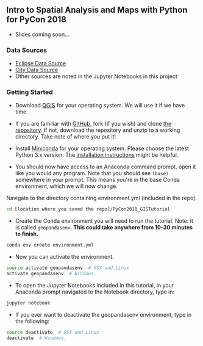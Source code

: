 ## **Intro to Spatial Analysis and Maps with Python** for PyCon 2018

* Slides coming soon...

### Data Sources

* [Eclipse Data Source](http://xjubier.free.fr/en/site_pages/SolarEclipsesGoogleEarth.html)
* [City Data Source](http://www.naturalearthdata.com/downloads/10m-cultural-vectors/10m-populated-places/)
* Other sources are noted in the Jupyter Notebooks in this project

### Getting Started

* Download [QGIS](https://qgis.org/en/site/) for your operating system. We will use it if we have time.

* If you are familiar with [GitHub](http://www.github.com), fork (if you wish) and clone [the repository](https://github.com/christyheaton/PyCon2018_GISTutorial). If not, download the repository and unzip to a working directory. Take note of where you put it!

* Install [Miniconda](https://conda.io/miniconda.html) for your operating system. Please choose the latest Python 3.x version. The [installation instructions](https://conda.io/docs/user-guide/install/index.html#regular-installation) might be helpful.

* You should now have access to an Anaconda command prompt, open it like you would any program. Note that you should see `(base)` somewhere in your prompt. This means you're in the base Conda environment, which we will now change. 

Navigate to the directory containing environment.yml (included in the repo).

```bash
cd [location where you saved the repo]/PyCon2018_GISTutorial
```

* Create the Conda environment you will need to run the tutorial. Note: it is called `geopandasenv`. **This could take anywhere from 10-30 minutes to finish.**

```bash
conda env create environment.yml
```

* Now you can activate the environment.

```bash
source activate geopandasenv  # OSX and Linux
activate geopandasenv  # Windows.
```

* To open the Jupyter Notebooks included in this tutorial, in your Anaconda prompt navigated to the Notebook directory, type in:

```bash
jupyter notebook
```

* If you ever want to deactivate the geopandasenv environment, type in the following:

```bash
source deactivate  # OSX and Linux
deactivate  # Windows.
```